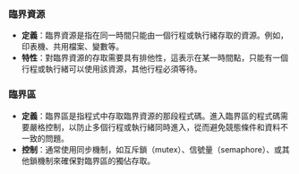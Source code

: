 ### 臨界資源
- **定義**：臨界資源是指在同一時間只能由一個行程或執行緒存取的資源。例如，印表機、共用檔案、變數等。
- **特性**：對臨界資源的存取需要具有排他性，這表示在某一時間點，只能有一個行程或執行緒可以使用該資源，其他行程必須等待。

### 臨界區
- **定義**：臨界區是指程式中存取臨界資源的那段程式碼。進入臨界區的程式碼需要嚴格控制，以防止多個行程或執行緒同時進入，從而避免競態條件和資料不一致的問題。
- **控制**：通常使用同步機制，如互斥鎖（mutex）、信號量（semaphore）、或其他鎖機制來確保對臨界區的獨佔存取。